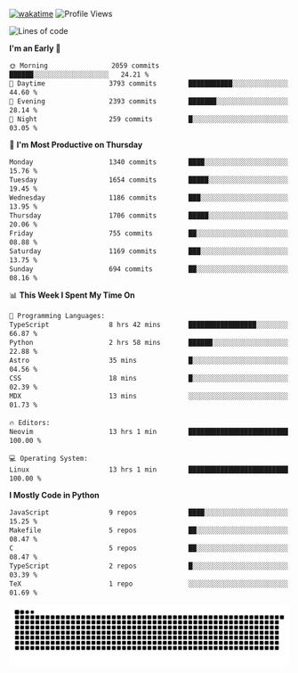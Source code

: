 [![wakatime](https://wakatime.com/badge/user/b920b284-3cde-4cd4-b72e-f7f22d050b16.svg)](https://wakatime.com/@b920b284-3cde-4cd4-b72e-f7f22d050b16)
![Profile Views](http://img.shields.io/badge/Profile%20Views-4586-blue)
<!--START_SECTION:waka-->
![Lines of code](https://img.shields.io/badge/From%20Hello%20World%20I%27ve%20Written-6.3%20million%20lines%20of%20code-blue)

**I'm an Early 🐤** 

```text
🌞 Morning                2059 commits        ██████░░░░░░░░░░░░░░░░░░░   24.21 % 
🌆 Daytime                3793 commits        ███████████░░░░░░░░░░░░░░   44.60 % 
🌃 Evening                2393 commits        ███████░░░░░░░░░░░░░░░░░░   28.14 % 
🌙 Night                  259 commits         █░░░░░░░░░░░░░░░░░░░░░░░░   03.05 % 
```
📅 **I'm Most Productive on Thursday** 

```text
Monday                   1340 commits        ████░░░░░░░░░░░░░░░░░░░░░   15.76 % 
Tuesday                  1654 commits        █████░░░░░░░░░░░░░░░░░░░░   19.45 % 
Wednesday                1186 commits        ███░░░░░░░░░░░░░░░░░░░░░░   13.95 % 
Thursday                 1706 commits        █████░░░░░░░░░░░░░░░░░░░░   20.06 % 
Friday                   755 commits         ██░░░░░░░░░░░░░░░░░░░░░░░   08.88 % 
Saturday                 1169 commits        ███░░░░░░░░░░░░░░░░░░░░░░   13.75 % 
Sunday                   694 commits         ██░░░░░░░░░░░░░░░░░░░░░░░   08.16 % 
```


📊 **This Week I Spent My Time On** 

```text
💬 Programming Languages: 
TypeScript               8 hrs 42 mins       █████████████████░░░░░░░░   66.87 % 
Python                   2 hrs 58 mins       ██████░░░░░░░░░░░░░░░░░░░   22.88 % 
Astro                    35 mins             █░░░░░░░░░░░░░░░░░░░░░░░░   04.56 % 
CSS                      18 mins             █░░░░░░░░░░░░░░░░░░░░░░░░   02.39 % 
MDX                      13 mins             ░░░░░░░░░░░░░░░░░░░░░░░░░   01.73 % 

🔥 Editors: 
Neovim                   13 hrs 1 min        █████████████████████████   100.00 % 

💻 Operating System: 
Linux                    13 hrs 1 min        █████████████████████████   100.00 % 
```

**I Mostly Code in Python** 

```text
JavaScript               9 repos             ████░░░░░░░░░░░░░░░░░░░░░   15.25 % 
Makefile                 5 repos             ██░░░░░░░░░░░░░░░░░░░░░░░   08.47 % 
C                        5 repos             ██░░░░░░░░░░░░░░░░░░░░░░░   08.47 % 
TypeScript               2 repos             █░░░░░░░░░░░░░░░░░░░░░░░░   03.39 % 
TeX                      1 repo              ░░░░░░░░░░░░░░░░░░░░░░░░░   01.69 % 
```




<!--END_SECTION:waka-->
![Snake animation](https://raw.githubusercontent.com/timmypidashev/timmypidashev/main/commits.svg)
